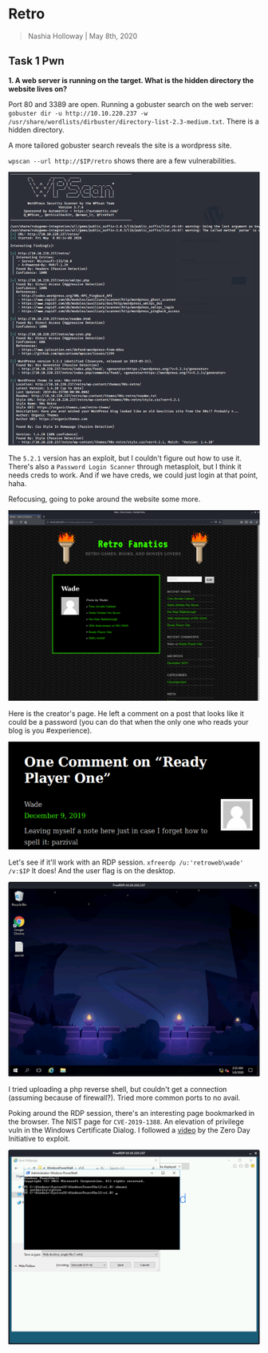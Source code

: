 # Retro

> Nashia Holloway | May 8th, 2020

## Task 1 Pwn

**1. A web server is running on the target. What is the hidden directory the website lives on?**

Port 80 and 3389 are open. Running a gobuster search on the web server: `gobuster dir -u http://10.10.220.237 -w /usr/share/wordlists/dirbuster/directory-list-2.3-medium.txt`. There is a hidden directory.

A more tailored gobuster search reveals the site is a wordpress site.

`wpscan --url http://$IP/retro` shows there are a few vulnerabilities.

![](wp.png)

The `5.2.1` version has an exploit, but I couldn't figure out how to use it. There's also a `Password Login Scanner` through metasploit, but I think it needs creds to work. And if we have creds, we could just login at that point, haha.

Refocusing, going to poke around the website some more.

![](retro.png)

Here is the creator's page. He left a comment on a post that looks like it could be a password (you can do that when the only one who reads your blog is you #experience).

![](pass.png)

Let's see if it'll work with an RDP session. `xfreerdp /u:'retroweb\wade' /v:$IP` It does! And the user flag is on the desktop.

![](user.png)

I tried uploading a php reverse shell, but couldn't get a connection (assuming because of firewall?). Tried more common ports to no avail.

Poking around the RDP session, there's an interesting page bookmarked in the browser. The NIST page for `CVE-2019-1388`. An elevation of privilege vuln in the Windows Certificate Dialog. I followed a [video](https://www.youtube.com/watch?v=3BQKpPNlTSo) by the Zero Day Initiative to exploit.

![](root.png) 
